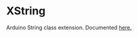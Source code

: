 XString
=================
 
Arduino String class extension.
Documented <a href="http://stompp.github.io/XString">here.</a>
 




 
